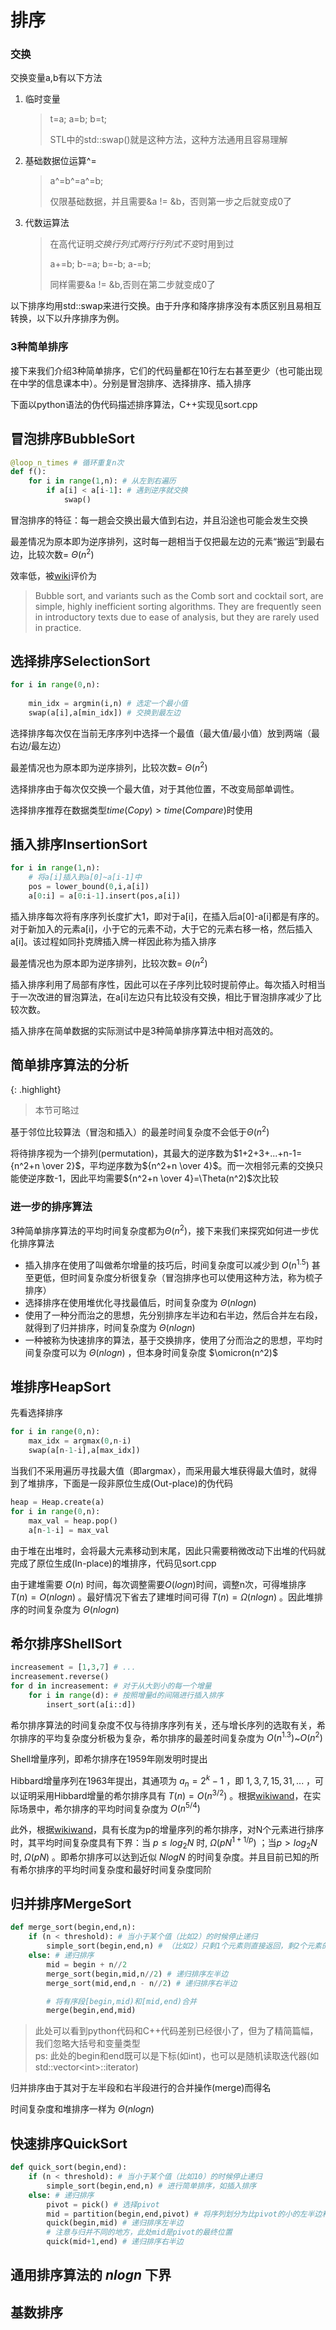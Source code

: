 # 排序

### 交换

交换变量a,b有以下方法

1. 临时变量  
    > t=a; a=b; b=t;
    > 
    > STL中的std::swap()就是这种方法，这种方法通用且容易理解
2. 基础数据位运算^=  
    > a^=b^=a^=b;
    >
    > 仅限基础数据，并且需要&a != &b，否则第一步之后就变成0了
3. 代数运算法
    > 在高代证明*交换行列式两行行列式不变*时用到过
    > 
    > a+=b; b-=a; b=-b; a-=b;
    >
    > 同样需要&a != &b,否则在第二步就变成0了

以下排序均用std::swap来进行交换。由于升序和降序排序没有本质区别且易相互转换，以下以升序排序为例。

### 3种简单排序

接下来我们介绍3种简单排序，它们的代码量都在10行左右甚至更少（也可能出现在中学的信息课本中）。分别是冒泡排序、选择排序、插入排序

下面以python语法的伪代码描述排序算法，C++实现见sort.cpp

## 冒泡排序BubbleSort

```python
@loop_n_times # 循环重复n次
def f():
    for i in range(1,n): # 从左到右遍历
        if a[i] < a[i-1]: # 遇到逆序就交换
            swap()
```

冒泡排序的特征：每一趟会交换出最大值到右边，并且沿途也可能会发生交换

最差情况为原本即为逆序排列，这时每一趟相当于仅把最左边的元素“搬运”到最右边，比较次数= $\Theta(n^2)$

效率低，被[wiki](https://en.wikipedia.org/wiki/Sorting_algorithm)评价为
> Bubble sort, and variants such as the Comb sort and cocktail sort, are simple, highly inefficient sorting algorithms. They are frequently seen in introductory texts due to ease of analysis, but they are rarely used in practice.

## 选择排序SelectionSort

```python
for i in range(0,n):
    
    min_idx = argmin(i,n) # 选定一个最小值
    swap(a[i],a[min_idx]) # 交换到最左边
```

选择排序每次仅在当前无序序列中选择一个最值（最大值/最小值）放到两端（最右边/最左边）

最差情况也为原本即为逆序排列，比较次数= $\Theta(n^2)$

选择排序由于每次仅交换一个最大值，对于其他位置，不改变局部单调性。

选择排序推荐在数据类型$time(Copy) \gt time(Compare)$时使用

## 插入排序InsertionSort

```python
for i in range(1,n):
    # 将a[i]插入到a[0]~a[i-1]中
    pos = lower_bound(0,i,a[i])
    a[0:i] = a[0:i-1].insert(pos,a[i])
```

插入排序每次将有序序列长度扩大1，即对于a[i]，在插入后a[0]-a[i]都是有序的。对于新加入的元素a[i]，小于它的元素不动，大于它的元素右移一格，然后插入a[i]。该过程如同扑克牌插入牌一样因此称为插入排序

最差情况也为原本即为逆序排列，比较次数= $\Theta(n^2)$

插入排序利用了局部有序性，因此可以在子序列比较时提前停止。每次插入时相当于一次改进的冒泡算法，在a[i]左边只有比较没有交换，相比于冒泡排序减少了比较次数。

插入排序在简单数据的实际测试中是3种简单排序算法中相对高效的。

## 简单排序算法的分析

{: .highlight}
> 本节可略过

基于邻位比较算法（冒泡和插入）的最差时间复杂度不会低于$\Theta(n^2)$

将待排序视为一个排列(permutation)，其最大的逆序数为$1+2+3+...+n-1={n^2+n \over 2}$，平均逆序数为${n^2+n \over 4}$。而一次相邻元素的交换只能使逆序数-1，因此平均需要${n^2+n \over 4}=\Theta(n^2)$次比较

### 进一步的排序算法

3种简单排序算法的平均时间复杂度都为$\Theta(n^2)$，接下来我们来探究如何进一步优化排序算法

- 插入排序在使用了叫做希尔增量的技巧后，时间复杂度可以减少到 $O(n^{1.5})$ 甚至更低，但时间复杂度分析很复杂（冒泡排序也可以使用这种方法，称为梳子排序）  
- 选择排序在使用堆优化寻找最值后，时间复杂度为 $\Theta (nlogn)$  
- 使用了一种分而治之的思想，先分别排序左半边和右半边，然后合并左右段，就得到了归并排序，时间复杂度为 $\Theta (nlogn)$
- 一种被称为快速排序的算法，基于交换排序，使用了分而治之的思想，平均时间复杂度可以为 $\Theta(nlogn)$ ，但本身时间复杂度 $\omicron(n^2)$  

## 堆排序HeapSort

先看选择排序

```python
for i in range(0,n):
    max_idx = argmax(0,n-i)
    swap(a[n-1-i],a[max_idx])
```

当我们不采用遍历寻找最大值（即argmax），而采用最大堆获得最大值时，就得到了堆排序，下面是一段非原位生成(Out-place)的伪代码

```python
heap = Heap.create(a)
for i in range(0,n):
    max_val = heap.pop()
    a[n-1-i] = max_val
```

由于堆在出堆时，会将最大元素移动到末尾，因此只需要稍微改动下出堆的代码就完成了原位生成(In-place)的堆排序，代码见sort.cpp

由于建堆需要 $O(n)$ 时间，每次调整需要$O(logn)$时间，调整n次，可得堆排序 $T(n)=O(nlogn)$ 。最好情况下省去了建堆时间可得 $T(n)= \Omega(nlogn)$ 。因此堆排序的时间复杂度为 $\Theta(nlogn)$


## 希尔排序ShellSort

```python
increasement = [1,3,7] # ... 
increasement.reverse()
for d in increasement: # 对于从大到小的每一个增量
    for i in range(d): # 按照增量d的间隔进行插入排序
        insert_sort(a[i::d])
```

希尔排序算法的时间复杂度不仅与待排序序列有关，还与增长序列的选取有关，希尔排序的平均复杂度分析极为复杂，希尔排序的最差时间复杂度为 $O(n^{1.3})$~$O(n^2)$

Shell增量序列，即希尔排序在1959年刚发明时提出

Hibbard增量序列在1963年提出，其通项为 $a_n=2^k -1$ ，即 $1,3,7,15,31,...$ ，可以证明采用Hibbard增量的希尔排序具有 $T(n)=O(n^{3/2})$ 。根据[wikiwand](https://www.wikiwand.com/en/Shellsort#Gap_sequences)，在实际场景中，希尔排序的平均时间复杂度为 $O(n^{5/4})$

此外，根据[wikiwand](https://www.wikiwand.com/en/Shellsort)，具有长度为p的增量序列的希尔排序，对N个元素进行排序时，其平均时间复杂度具有下界：当 $p\le log_2N$ 时, $\Omega(pN^{1+1/p})$ ；当$p\gt log_2N$时, $\Omega(pN)$ 。即希尔排序可以达到近似 $NlogN$ 的时间复杂度。并且目前已知的所有希尔排序的平均时间复杂度和最好时间复杂度同阶

## 归并排序MergeSort

```python
def merge_sort(begin,end,n):
    if (n < threshold): # 当小于某个值（比如2）的时候停止递归
        simple_sort(begin,end,n) # （比如2）只剩1个元素则直接返回，剩2个元素的时候进行比较，然后返回
    else: # 递归排序
        mid = begin + n//2
        merge_sort(begin,mid,n//2) # 递归排序左半边
        merge_sort(mid,end,n - n//2) # 递归排序右半边

        # 将有序段[begin,mid)和[mid,end)合并
        merge(begin,end,mid)
```

> 此处可以看到python代码和C++代码差别已经很小了，但为了精简篇幅，我们忽略大括号和变量类型  
> ps: 此处的begin和end既可以是下标(如int)，也可以是随机读取迭代器(如std::vector\<int>::iterator)

归并排序由于其对于左半段和右半段进行的合并操作(merge)而得名

时间复杂度和堆排序一样为 $\Theta(nlogn)$

## 快速排序QuickSort

```python
def quick_sort(begin,end):
    if (n < threshold): # 当小于某个值（比如10）的时候停止递归
        simple_sort(begin,end,n) # 进行简单排序，如插入排序
    else: # 递归排序
        pivot = pick() # 选择pivot
        mid = partition(begin,end,pivot) # 将序列划分为比pivot的小的左半边和比pivot大的右半边
        quick(begin,mid) # 递归排序左半边
        # 注意与归并不同的地方，此处mid是pivot的最终位置
        quick(mid+1,end) # 递归排序右半边
```

## 通用排序算法的 $nlogn$ 下界

## 基数排序
